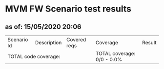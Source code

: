 <H1>MVM FW Scenario test results</H1>
<H2>as of: 15/05/2020 20:06</H2>
<Table>
<Tr><Td>Scenario Id</Td><Td>Description</Td><Td>Covered reqs</Td><Td>Coverage</Td><Td>Result</Td></Tr>
<Tr><Td Colspan=3>TOTAL code coverage:</Td><Td>TOTAL coverage: 0/0 -   0.0%</Td><Td></Td></Tr>
</Table>
